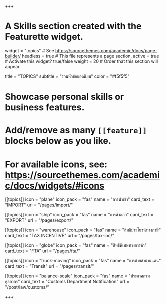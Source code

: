 +++
# A Skills section created with the Featurette widget.
widget = "topics"  # See https://sourcethemes.com/academic/docs/page-builder/
headless = true  # This file represents a page section.
active = true  # Activate this widget? true/false
weight = 20  # Order that this section will appear.

title = "TOPICS"
subtitle = "รวมหัวข้อยอดนิยม"
color = "#f5f5f5"

# Showcase personal skills or business features.
# 
# Add/remove as many `[[feature]]` blocks below as you like.
# 
# For available icons, see: https://sourcethemes.com/academic/docs/widgets/#icons

[[topics]]
  icon = "plane"
  icon_pack = "fas"
  name = "การนำเข้า"
  card_text = "IMPORT"
  url = "/pages/import/"

  
  
[[topics]]
  icon = "ship"
  icon_pack = "fas"
  name = "การส่งออก"
  card_text = "EXPORT" 
  url = "/pages/export/"
   
  
[[topics]]
  icon = "warehouse"
  icon_pack = "fas"
  name = "สิทธิประโยชน์ทางภาษี"
  card_text = "TAX INCENTIVE" 
  url = "/pages/tax-inc/"
   
  
[[topics]]
  icon = "globe"
  icon_pack = "fas"
  name = "สิทธิพิเศษทางการค้า"
  card_text = "FTA" 
  url = "/pages/fta/"


[[topics]]
  icon = "truck-moving"
  icon_pack = "fas"
  name = "การถ่ายลำผ่านแดน"
  card_text = "Transit"
  url = "/pages/transit/"
  
  
[[topics]]
  icon = "balance-scale"
  icon_pack = "fas"
  name = "ประกาศกรมศุลกากร"
  card_text = "Customs Department Notification" 
  url = "/post/law/customs/"

+++
